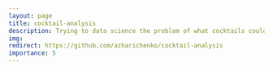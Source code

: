 ```yaml
---
layout: page
title: cocktail-analysis
description: Trying to data science the problem of what cocktails could I make with the available alcohol in my bar?
img: 
redirect: https://github.com/azharichenko/cocktail-analysis
importance: 5
---
```

